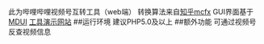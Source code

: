 此为哔哩哔哩视频号互转工具（web端）
转换算法来自[知乎mcfx](https://www.zhihu.com/question/381784377/answer/1099438784)
GUI界面基于[MDUI](https://www.mdui.org/)
[工具演示网站](https://www.bluesdawn.top/bilibili)
##运行环境
建议PHP5.0及以上
##额外功能
可通过视频号反查视频信息
